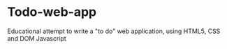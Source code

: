 # Todo-web-app
Educational attempt to write a "to do" web application, using HTML5, CSS and DOM Javascript
